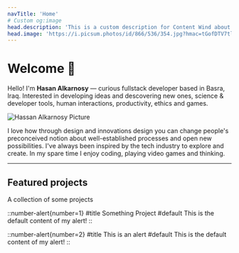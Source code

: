 ```yaml
---
navTitle: 'Home'
# Custom og:image
head.description: 'This is a custom description for Content Wind about page.'
head.image: 'https://i.picsum.photos/id/866/536/354.jpg?hmac=tGofDTV7tl2rprappPzKFiZ9vDh5MKj39oa2D--gqhA'
---
```


# Welcome 👋

<!-- Full Stack Developer ( :icon{name="mdi:language-html5"} :icon{name="mdi:language-css3"} :icon{name="mdi:language-javascript"} :icon{name="mdi:language-php"} :icon{name="mdi:language-python"} :icon{name="material-symbols:flutter"} :icon{name="mdi:tailwind"} :icon{name="mdi:language-csharp"} :icon{name="mdi:laravel"} :icon{name="mdi:vuejs"} :icon{name="mdi:nuxt"} ) -->

Hello! I'm **Hasan Alkarnosy** — curious fullstack developer based in Basra, Iraq. Interested in developing ideas and descovering new ones, science & developer tools, human interactions, productivity, ethics and games. 

![Hassan Alkarnosy Picture](cover.jpg)

I love how through design and innovations design you can change people's preconceived notion about well-established processes and open new possibilities. I've always been inspired by the tech industry to explore and create. In my spare time I enjoy coding, playing video games and thinking.

---

## Featured projects

A collection of some projects 

::number-alert{number=1}
#title
Something Project
#default
This is the default content of my alert!
::

::number-alert{number=2}
#title
This is an alert
#default
This is the default content of my alert!
::
